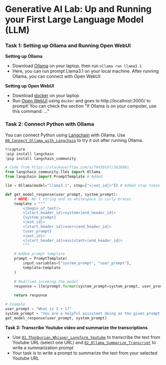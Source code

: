 # Generative AI Lab: Up and Running your First Large Language Model (LLM)

### Task 1: Setting up Ollama and Running Open WebUI

**Setting up Ollama**
- Download [Ollama](https://ollama.com/) on your laptop, then run `ollama run llama3.1`
- Here, you can run prompt Llama3.1 on your local machine. After running Ollama, you can connect with Open WebUI:

**Setting up Open WebUI**
- Download [docker](https://www.docker.com/products/docker-desktop/) on your laptop
- Run [Open WebUI](https://github.com/open-webui/open-webui) using `docker` and goes to http://localhost:3000/ to prompt! You can check the section "If Ollama is on your computer, use this command: ..."

### Task 2: Connect Python with Ollama

You can connect Python using [Langchain](https://www.langchain.com/) with Ollama.
Use [`00_Connect_Ollama_with_Langchain`](https://github.com/biodatlab/bme-labs/blob/main/notebooks/00_Connect_Ollama_with_Langchain.ipynb) to try it out after running Ollama.

```py
%%capture
!pip install langchain
!pip install langchain_community
```

```py
# Code from https://stackoverflow.com/a/78430197/3626961
from langchain_community.llms import Ollama
from langchain import PromptTemplate # Added

llm = Ollama(model="llama3.1", stop=["<|eot_id|>"]) # Added stop token

def get_model_response(user_prompt, system_prompt):
    # NOTE: No f string and no whitespace in curly braces
    template = """
        <|begin_of_text|>
        <|start_header_id|>system<|end_header_id|>
        {system_prompt}
        <|eot_id|>
        <|start_header_id|>user<|end_header_id|>
        {user_prompt}
        <|eot_id|>
        <|start_header_id|>assistant<|end_header_id|>
        """

    # Added prompt template
    prompt = PromptTemplate(
        input_variables=["system_prompt", "user_prompt"],
        template=template
    )
    
    # Modified invoking the model
    response = llm(prompt.format(system_prompt=system_prompt, user_prompt=user_prompt))
    
    return response

# Example
user_prompt = "What is 1 + 1?"
system_prompt = "You are a helpful assistant doing as the given prompt."
get_model_response(user_prompt, system_prompt)
```

**Task 3: Transcribe Youtube video and summarize the transcriptions**

- Use [`01_Thonburian_Whisper_Longform_Youtube`](https://github.com/biodatlab/bme-labs/blob/main/notebooks/01_Thonburian_Whisper_Longform_Youtube.ipynb) to transcribe the text from Youtube URL (select one URL) and [`02_Ollama_Summarize_Transcript`](https://github.com/biodatlab/bme-labs/blob/main/notebooks/02_Ollama_Summarize_Transcript.ipynb) to write a summarization prompt
- Your task is to write a prompt to summarize the text from your selected Youtube URL
